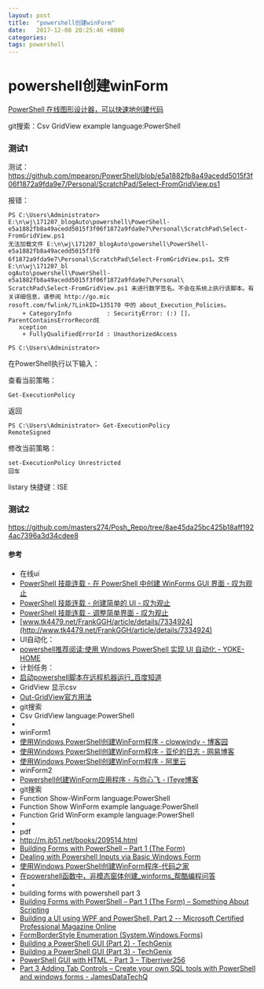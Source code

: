 ```yaml
---
layout: post
title:  "powershell创建winForm"
date:   2017-12-08 20:25:46 +0800
categories:  
tags: powershell
---
```


# powershell创建winForm #

[PowerShell 在线图形设计器，可以快速地创建代码](http://www.poshgui.com/) 





git搜索：Csv  GridView example  language:PowerShell

### 测试1 ###
测试：https://github.com/mpearon/PowerShell/blob/e5a1882fb8a49acedd5015f3f06f1872a9fda9e7/Personal/ScratchPad/Select-FromGridView.ps1

报错：

	PS C:\Users\Administrator> E:\n\wj\171207_blogAuto\powershell\PowerShell-e5a1882fb8a49acedd5015f3f06f1872a9fda9e7\Personal\ScratchPad\Select-FromGridView.ps1
	无法加载文件 E:\n\wj\171207_blogAuto\powershell\PowerShell-e5a1882fb8a49acedd5015f3f0
	6f1872a9fda9e7\Personal\ScratchPad\Select-FromGridView.ps1。文件 E:\n\wj\171207_bl
	ogAuto\powershell\PowerShell-e5a1882fb8a49acedd5015f3f06f1872a9fda9e7\Personal\
	ScratchPad\Select-FromGridView.ps1 未进行数字签名。不会在系统上执行该脚本。有关详细信息，请参阅 http://go.mic
	rosoft.com/fwlink/?LinkID=135170 中的 about_Execution_Policies。
	    + CategoryInfo          : SecurityError: (:) []，ParentContainsErrorRecordE 
	   xception
	    + FullyQualifiedErrorId : UnauthorizedAccess
	
	PS C:\Users\Administrator> 


在PowerShell执行以下输入： 

查看当前策略：

	Get-ExecutionPolicy

返回

	PS C:\Users\Administrator> Get-ExecutionPolicy 
	RemoteSigned

修改当前策略：

	set-ExecutionPolicy Unrestricted
	回车

listary 快捷键：ISE

 
### 测试2 ###
https://github.com/masters274/Posh_Repo/tree/8ae45da25bc425b18aff1924ac7396a3d34cdee8


#### 参考 ####

* 在线ui
* [PowerShell 技能连载 - 在 PowerShell 中创建 WinForms GUI 界面 - 叹为观止](http://blog.vichamp.com/2016/12/23/creating-winforms-guis-in-powershell/)
* [PowerShell 技能连载 - 创建简单的 UI - 叹为观止](http://blog.vichamp.com/2016/12/28/creating-simple-uis/)
* [PowerShell 技能连载 - 调整简单界面 - 叹为观止](http://blog.vichamp.com/2016/12/28/adjusting-simple-uis/)
* [www.tk4479.net/FrankGGH/article/details/7334924](http://www.tk4479.net/FrankGGH/article/details/7334924)
* UI自动化：
* [powershell推荐阅读:使用 Windows PowerShell 实现 UI 自动化 - YOKE-HOME](https://yoke88.wordpress.com/2007/12/13/powershell推荐阅读使用-windows-powershell-实现-ui-自动化/)
* 计划任务：
* [启动powershell脚本在远程机器运行_百度知道](https://zhidao.baidu.com/question/538894308.html)
* GridView 显示csv
* [Out-GridView官方用法](https://docs.microsoft.com/en-us/powershell/module/microsoft.powershell.utility/out-gridview?view=powershell-5.1)
* git搜索
* Csv  GridView  language:PowerShell
* 
* winForm1
* [使用Windows PowerShell创建WinForm程序 - clowwindy - 博客园](http://www.cnblogs.com/clowwindy/archive/2009/05/06/1450344.html)
* [使用Windows PowerShell创建WinForm程序 - 亚伦的日志 - 网易博客](http://25ie.blog.163.com/blog/static/1026232112010213027499/)
* [使用Windows PowerShell创建WinForm程序 - 阿里云](https://yq.aliyun.com/wenji/97517)
* winForm2
* [Powershell创建WinForm应用程序 - 与你心飞 - ITeye博客](http://hongzhguan.iteye.com/blog/1471953)
* git搜索 
* Function Show-WinForm language:PowerShell 
* Function Show WinForm example language:PowerShell 
* Function Grid WinForm example language:PowerShell 
* 
* pdf
* http://m.jb51.net/books/209514.html
* [Building Forms with PowerShell – Part 1 (The Form)](https://blogs.technet.microsoft.com/stephap/2012/04/23/building-forms-with-powershell-part-1-the-form/)
* [Dealing with Powershell Inputs via Basic Windows Form](https://www.codeproject.com/Articles/799161/Dealing-with-Powershell-Inputs-via-Basic-Windows-F)
* [使用Windows PowerShell创建WinForm程序-代码之家](http://www.daima234.com/8/14236.html)
* [在powershell函数中，非模态窗体创建_winforms_帮酷编程问答](https://ask.helplib.com/.net/post_3798940)
* 
* building forms with powershell part 3 
* [Building Forms with PowerShell – Part 1 (The Form) – Something About Scripting](https://blogs.technet.microsoft.com/stephap/2012/04/23/building-forms-with-powershell-part-1-the-form/)
* [Building a UI using WPF and PowerShell, Part 2 -- Microsoft Certified Professional Magazine Online](https://mcpmag.com/articles/2016/05/05/wpf-and-powershell-part-2.aspx)
* [FormBorderStyle Enumeration (System.Windows.Forms)](https://msdn.microsoft.com/en-us/library/hw8kes41.aspx)
* [Building a PowerShell GUI (Part 2) - TechGenix](http://techgenix.com/building-powershell-gui-part2/)
* [Building a PowerShell GUI (Part 3) - TechGenix](http://techgenix.com/building-powershell-gui-part3/)
* [PowerShell GUI with HTML - Part 3 – Tiberriver256](http://tiberriver256.github.io/powershell/gui/html/PowerShell-HTML-GUI-Pt3/)
* [Part 3 Adding Tab Controls – Create your own SQL tools with PowerShell and windows forms - JamesDataTechQ](https://jamesdatatechq.wordpress.com/2015/01/13/part-3-adding-tab-controls-create-your-own-sql-tools-with-powershell-and-windows-forms/)